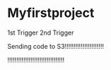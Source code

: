 # Myfirstproject
1st Trigger 
2nd Trigger

Sending code to S3!!!!!!!!!!!!!!!!!!!!!!

!!!!!!!!!!!!!!!!!!!!!!!!!!!!!!!!
